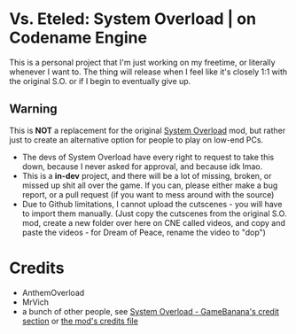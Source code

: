# Vs. Eteled: System Overload | on Codename Engine
This is a personal project that I'm just working on my freetime, or literally whenever I want to. The thing will release when I feel like it's closely 1:1 with the original S.O. or if I begin to eventually give up.

## Warning
This is **NOT** a replacement for the original [System Overload](https://google.com) mod, but rather just to create an alternative option for people to play on low-end PCs. 
- The devs of System Overload have every right to request to take this down, because I never asked for approval, and because idk lmao.
- This is a **in-dev** project, and there will be a lot of missing, broken, or missed up shit all over the game. If you can, please either make a bug report, or a pull request (if you want to mess around with the source)
- Due to Github limitations, I cannot upload the cutscenes - you will have to import them manually. (Just copy the cutscenes from the original S.O. mod, create a new folder over here on CNE called videos, and copy and paste the videos - for Dream of Peace, rename the video to "dop")
  
# Credits 
- AnthemOverload
- MrVich
- a bunch of other people, see [System Overload - GameBanana's credit section](https://gamebanana.com/mods/477139) or [the mod's credits file](https://raw.githubusercontent.com/PukaCyi/System-Overload/main/data/config/credits.xml)
  
